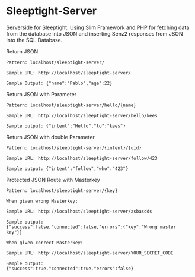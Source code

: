 # Sleeptight-Server
Serverside for Sleeptight. Using Slim Framework and PHP for fetching data from the database into JSON and inserting Senz2 responses from JSON into the SQL Database.


Return JSON

```
Pattern: localhost/sleeptight-server/

Sample URL: http://localhost/sleeptight-server/

Sample Output: {"name":"Pablo","age":22}

```


Return JSON with Parameter

```
Pattern: localhost/sleeptight-server/hello/{name}

Sample URL: http://localhost/sleeptight-server/hello/kees

Sample output: {"intent":"Hello","to":"kees"}

```


Return JSON with double Parameter

```
Pattern: localhost/sleeptight-server/{intent}/{uid}

Sample URL: http://localhost/sleeptight-server/follow/423

Sample output: {"intent":"follow","who":"423"}

```

Protected JSON Route with Masterkey

```
Pattern: localhost/sleeptight-server/{key}

When given wrong Masterkey:

Sample URL: http://localhost/sleeptight-server/asbasdds

Sample output:
{"success":false,"connected":false,"errors":{"key":"Wrong master key"}}

When given correct Masterkey:

Sample URL: http://localhost/sleeptight-server/YOUR_SECRET_CODE

Sample output:
{"success":true,"connected":true,"errors":false}


```
